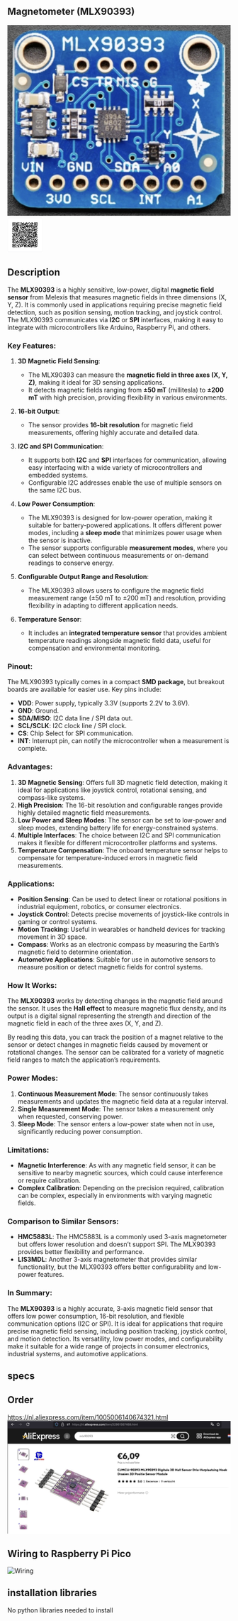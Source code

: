 ## Magnetometer (MLX90393)

<img src="MLX90393_Photo.jpg" alt="Photo of the component">
<img src="MLX90393_QR_code.jpg" alt="QR code to this page" width="80" height="80">

## Description
The **MLX90393** is a highly sensitive, low-power, digital **magnetic field sensor** from Melexis that measures magnetic fields in three dimensions (X, Y, Z). It is commonly used in applications requiring precise magnetic field detection, such as position sensing, motion tracking, and joystick control. The MLX90393 communicates via **I2C** or **SPI** interfaces, making it easy to integrate with microcontrollers like Arduino, Raspberry Pi, and others.

### Key Features:
1. **3D Magnetic Field Sensing**:
   - The MLX90393 can measure the **magnetic field in three axes (X, Y, Z)**, making it ideal for 3D sensing applications.
   - It detects magnetic fields ranging from **±50 mT** (millitesla) to **±200 mT** with high precision, providing flexibility in various environments.

2. **16-bit Output**:
   - The sensor provides **16-bit resolution** for magnetic field measurements, offering highly accurate and detailed data.

3. **I2C and SPI Communication**:
   - It supports both **I2C** and **SPI** interfaces for communication, allowing easy interfacing with a wide variety of microcontrollers and embedded systems.
   - Configurable I2C addresses enable the use of multiple sensors on the same I2C bus.

4. **Low Power Consumption**:
   - The MLX90393 is designed for low-power operation, making it suitable for battery-powered applications. It offers different power modes, including a **sleep mode** that minimizes power usage when the sensor is inactive.
   - The sensor supports configurable **measurement modes**, where you can select between continuous measurements or on-demand readings to conserve energy.

5. **Configurable Output Range and Resolution**:
   - The MLX90393 allows users to configure the magnetic field measurement range (±50 mT to ±200 mT) and resolution, providing flexibility in adapting to different application needs.

6. **Temperature Sensor**:
   - It includes an **integrated temperature sensor** that provides ambient temperature readings alongside magnetic field data, useful for compensation and environmental monitoring.

### Pinout:
The MLX90393 typically comes in a compact **SMD package**, but breakout boards are available for easier use. Key pins include:
- **VDD**: Power supply, typically 3.3V (supports 2.2V to 3.6V).
- **GND**: Ground.
- **SDA/MISO**: I2C data line / SPI data out.
- **SCL/SCLK**: I2C clock line / SPI clock.
- **CS**: Chip Select for SPI communication.
- **INT**: Interrupt pin, can notify the microcontroller when a measurement is complete.

### Advantages:
1. **3D Magnetic Sensing**: Offers full 3D magnetic field detection, making it ideal for applications like joystick control, rotational sensing, and compass-like systems.
2. **High Precision**: The 16-bit resolution and configurable ranges provide highly detailed magnetic field measurements.
3. **Low Power and Sleep Modes**: The sensor can be set to low-power and sleep modes, extending battery life for energy-constrained systems.
4. **Multiple Interfaces**: The choice between I2C and SPI communication makes it flexible for different microcontroller platforms and systems.
5. **Temperature Compensation**: The onboard temperature sensor helps to compensate for temperature-induced errors in magnetic field measurements.

### Applications:
- **Position Sensing**: Can be used to detect linear or rotational positions in industrial equipment, robotics, or consumer electronics.
- **Joystick Control**: Detects precise movements of joystick-like controls in gaming or control systems.
- **Motion Tracking**: Useful in wearables or handheld devices for tracking movement in 3D space.
- **Compass**: Works as an electronic compass by measuring the Earth’s magnetic field to determine orientation.
- **Automotive Applications**: Suitable for use in automotive sensors to measure position or detect magnetic fields for control systems.

### How It Works:
The **MLX90393** works by detecting changes in the magnetic field around the sensor. It uses the **Hall effect** to measure magnetic flux density, and its output is a digital signal representing the strength and direction of the magnetic field in each of the three axes (X, Y, and Z).

By reading this data, you can track the position of a magnet relative to the sensor or detect changes in magnetic fields caused by movement or rotational changes. The sensor can be calibrated for a variety of magnetic field ranges to match the application’s requirements.

### Power Modes:
1. **Continuous Measurement Mode**: The sensor continuously takes measurements and updates the magnetic field data at a regular interval.
2. **Single Measurement Mode**: The sensor takes a measurement only when requested, conserving power.
3. **Sleep Mode**: The sensor enters a low-power state when not in use, significantly reducing power consumption.

### Limitations:
- **Magnetic Interference**: As with any magnetic field sensor, it can be sensitive to nearby magnetic sources, which could cause interference or require calibration.
- **Complex Calibration**: Depending on the precision required, calibration can be complex, especially in environments with varying magnetic fields.

### Comparison to Similar Sensors:
- **HMC5883L**: The HMC5883L is a commonly used 3-axis magnetometer but offers lower resolution and doesn’t support SPI. The MLX90393 provides better flexibility and performance.
- **LIS3MDL**: Another 3-axis magnetometer that provides similar functionality, but the MLX90393 offers better configurability and low-power features.

### In Summary:
The **MLX90393** is a highly accurate, 3-axis magnetic field sensor that offers low power consumption, 16-bit resolution, and flexible communication options (I2C or SPI). It is ideal for applications that require precise magnetic field sensing, including position tracking, joystick control, and motion detection. Its versatility, low power modes, and configurability make it suitable for a wide range of projects in consumer electronics, industrial systems, and automotive applications.


## specs


## Order
<a href="https://nl.aliexpress.com/item/1005006140674321.html">https://nl.aliexpress.com/item/1005006140674321.html</a>
<img src="MLX90393_Order.jpg" alt="Photo of the Order">

## Wiring to Raspberry Pi Pico

<img src="MLX90393_Wiring.jpg" alt="Wiring" >


## installation libraries

No python libraries needed to install




